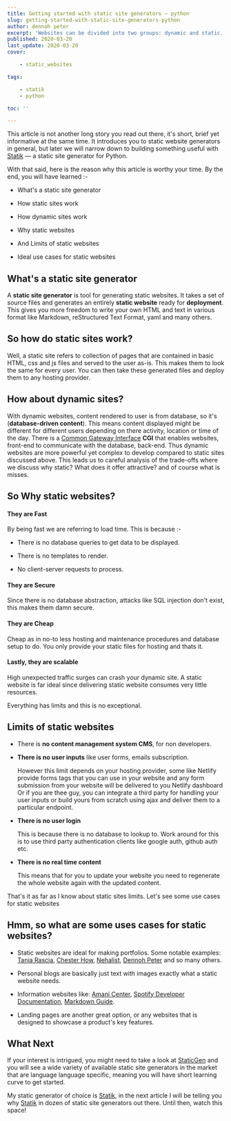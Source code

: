 ```yaml
---
title: Getting started with static site generators — python
slug: getting-started-with-static-site-generators-python
author: dennoh peter
excerpt: 'Websites can be divided into two groups: dynamic and static. What are the differences between them? Well, you about to find this out and much more in this article.'
published: 2020-03-20
last_update: 2020-03-20
cover: 

    - static_websites

tags: 

    - statik
    - python

toc: ''

---
```


This article is not another long story you read out there, it's short, brief yet informative at the same time. It introduces you to static website generators in general, but later we will narrow down to building something useful with [Statik](https://getStatik.com) — a static site generator for Python.

With that said, here is the reason why this article is worthy your time. By the end, you will have learned :-

* What's a static site generator

* How static sites work

* How dynamic sites work

* Why static websites

* And Limits of static websites

* Ideal use cases for static websites

## What's a static site generator

A **static site generator** is tool for generating static websites. It takes a set of source files and generates an entirely **static website** ready for **deployment**. This gives you more freedom to write your own HTML  and text in various format like Markdown, reStructured Text Format, yaml and many others.

## So how do static sites work?

Well, a static site refers to collection of pages that are contained in basic HTML, css and js files and served to the user as-is. This makes them to look the same for every user. You can then take these generated files and deploy them to any hosting provider.

## How about dynamic sites?

With dynamic websites, content rendered to user is from database, so it's (**database-driven content**). This means content displayed might be different for different users depending on there activity, location or time of the day.
There is a [Common Gateway Interface]() **CGI** that enables websites, front-end to communicate with the database, back-end.
Thus dynamic websites are more powerful yet complex to develop compared to static sites discussed above.
This leads us to careful analysis of the trade-offs where we discuss why static? What does it offer attractive? and of course what is misses.

## So Why static websites?

#### They are Fast

By being fast we are referring to load time. This is because :-

* There is no database queries to get data to be displayed.
* There is no templates to render.

* No client-server requests to process.

#### They are Secure

Since there is no database abstraction, attacks like SQL injection don't exist, this makes them damn secure.

#### They are Cheap

Cheap as in no-to less hosting and maintenance procedures and database setup to do. You only provide your static files for hosting and thats it.

#### Lastly, they are scalable

High unexpected traffic surges can crash your dynamic site. A static website is far ideal since delivering static website consumes very little resources.

Everything has limits and  this is no exceptional.

## Limits of static websites

* There is **no content management system CMS**, for non developers.

* **There is no user inputs** like user forms, emails subscription.

    However this limit depends on your hosting provider, some like Netlify provide forms tags that you can use in your website and any form submission from your website will be delivered to you Netlify dashboard
    Or if you are thee guy, you can integrate a third party for handling your user inputs or build yours from scratch using ajax and deliver them to a particular endpoint.

* **There is no user login**

    This is because there is no database to lookup to. Work around for this is to use third party authentication clients like google auth, github auth etc.

* **There is no real time content**

    This means that for you to update your website you need to regenerate the whole website again with the updated content.

That's it as far as I know about static sites limits. Let's see some use cases for static websites

## Hmm, so what are some uses cases for static websites?

* Static websites are ideal for making portfolios. Some notable examples:  [Tania Rascia](https://taniarascia.com), [Chester How](https://chester.how), [Nehalist](https://nehalist.io), [Dennoh Peter](https://dennohpeter.com) and so many others.

* Personal blogs are basically just text with images exactly what a static website needs.

* Information websites like: [Amani Center](https://amanicenter.netlify.com), [Spotify Developer Documentation](https://developer.spotify.com), [Markdown Guide](https://www.markdownguide.org).

* Landing pages are another great option, or any websites that is designed to showcase a product's key features.

## What Next

If your interest is intrigued, you might need to take a look at [StaticGen](https://www.staticgen.com) and you will see a  wide variety of available static site generators in the market that are language language specific, meaning you will have short learning curve to get started.

My static generator of choice is [Statik](https://getstatik.com), in the next article I will be telling you why [Statik](https://getstatik.com) in dozen of static site generators out there. Until then, watch this space!

